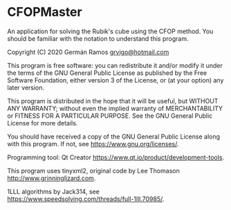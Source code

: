 # CFOPMaster
An application for solving the Rubik's cube using the CFOP method. You should be familiar with the notation to understand this program.

Copyright (C) 2020  Germán Ramos  grvigo@hotmail.com

This program is free software: you can redistribute it and/or modify
it under the terms of the GNU General Public License as published by
the Free Software Foundation, either version 3 of the License, or
(at your option) any later version.

This program is distributed in the hope that it will be useful,
but WITHOUT ANY WARRANTY; without even the implied warranty of
MERCHANTABILITY or FITNESS FOR A PARTICULAR PURPOSE.  See the
GNU General Public License for more details.

You should have received a copy of the GNU General Public License
along with this program.  If not, see <https://www.gnu.org/licenses/>.

Programming tool: Qt Creator <https://www.qt.io/product/development-tools>.

This program uses tinyxml2, original code by Lee Thomason <http://www.grinninglizard.com>.

1LLL algorithms by Jack314, see <https://www.speedsolving.com/threads/full-1lll.70985/>.
